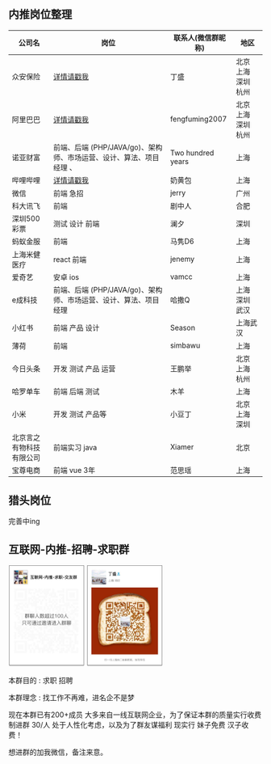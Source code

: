 ## 内推岗位整理


|  公司名 |  岗位 |  联系人(微信群昵称) | 地区 |
| --- | --- | --- | --- |
| 众安保险 | [详情请戳我](https://app.mokahr.com/recommendation-apply/zhongan#/?anchorName=000&_k=oiq92t)| 丁盛 | 北京 上海 深圳 杭州|
| 阿里巴巴 | [详情请戳我](https://job.alibaba.com/zhaopin/position_detail.htm?trace=qrcode_share&positionCode=GP053720) | fengfuming2007|北京 上海 深圳 杭州|
|诺亚财富|前端、后端 (PHP/JAVA/go)、架构师、市场运营、设计、算法、项目经理 、| Two hundred years| 上海 |
|哔哩哔哩|[详情请戳我](https://www.bilibili.com/blackboard/join-list.html) |奶黄包| 上海 |
|微信|前端 急招|jerry|广州 
|科大讯飞|前端|剧中人| 合肥| 
|深圳500彩票|测试 设计 前端| 澜夕 |深圳|
|蚂蚁金服|前端| 马隽D6 |上海|
|上海米健医疗| react 前端 | jenemy | 上海 |
|爱奇艺|安卓 ios| vamcc | 上海 |
|e成科技|前端、后端 (PHP/JAVA/go)、架构师、市场运营、设计、算法、项目经理 |哈撒Q| 上海 深圳 武汉 |
|小红书| 前端 产品 设计| Season | 上海武汉 |
|薄荷| 前端 | simbawu | 上海 |
|今日头条|开发 测试 产品 运营|王鹏举| 北京 上海 杭州|
|哈罗单车|前端 后端 测试| 木羊| 上海 |
|小米|开发 测试 产品等|小豆丁| 北京 上海 深圳 |
|北京言之有物科技有限公司| 前端实习 java | Xiamer | 北京 |
|宝尊电商|前端 vue 3年 |范思瑶| 上海 |
## 猎头岗位

完善中ing

## 互联网-内推-招聘-求职群
<div>
<img src='./img/WechatIMG6.jpeg' width='30%'>
<img src='./img/WechatIMG5.jpeg' width='30%'>
</div>

本群目的 : 求职 招聘

本群理念 : 找工作不再难，进名企不是梦

现在本群已有200+成员 大多来自一线互联网企业，为了保证本群的质量实行收费制进群 30/人 处于人性化考虑，以及为了群友谋福利 现实行 妹子免费 汉子收费！

想进群的加我微信，备注来意。




